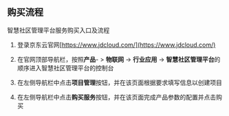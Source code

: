 ## 购买流程

智慧社区管理平台服务购买入口及流程

1. 登录京东云官网[https://www.jdcloud.com/](https://www.jdcloud.com/)

2. 在官网顶部导航栏，按照**产品**- > **物联网** -> **行业应用** -> **智慧社区管理平台**的顺序进入智慧社区管理平台的控制台

3. 在左侧导航栏中点击**项目管理**按钮，并在该页面根据要求填写信息以创建项目

4. 在左侧导航栏中点击**购买服务**按钮，并在该页面完成产品参数的配置并点击购买





